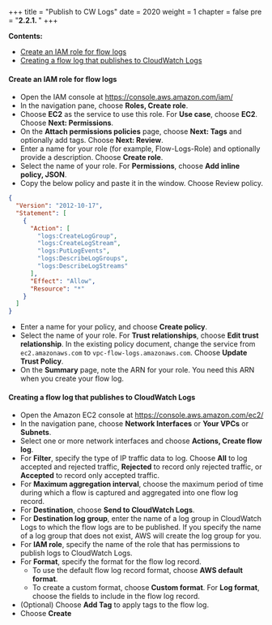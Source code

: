 +++
title = "Publish to CW Logs"
date = 2020
weight = 1
chapter = false
pre = "<b>2.2.1. </b>"
+++

**Contents:**
- [Create an IAM role for flow logs](#create-an-iam-role-for-flow-logs)
- [Creating a flow log that publishes to CloudWatch Logs](#creating-a-flow-log-that-publishes-to-cloudwatch-logs)

#### Create an IAM role for flow logs

* Open the IAM console at https://console.aws.amazon.com/iam/
* In the navigation pane, choose **Roles, Create role**.
* Choose **EC2** as the service to use this role. For **Use case**, choose **EC2**. Choose **Next: Permissions**.
* On the **Attach permissions policies** page, choose **Next: Tags** and optionally add tags. Choose **Next: Review**.
* Enter a name for your role (for example, Flow-Logs-Role) and optionally provide a description. Choose **Create role**.
* Select the name of your role. For **Permissions**, choose **Add inline policy, JSON**.
* Copy the below policy and paste it in the window. Choose Review policy.

```json
{
  "Version": "2012-10-17",
  "Statement": [
    {
      "Action": [
        "logs:CreateLogGroup",
        "logs:CreateLogStream",
        "logs:PutLogEvents",
        "logs:DescribeLogGroups",
        "logs:DescribeLogStreams"
      ],
      "Effect": "Allow",
      "Resource": "*"
    }
  ]
}   
```
* Enter a name for your policy, and choose **Create policy**.
* Select the name of your role. For **Trust relationships**, choose **Edit trust relationship**. In the existing policy document, change the service from `ec2.amazonaws.com` to `vpc-flow-logs.amazonaws.com`. Choose **Update Trust Policy**.
* On the **Summary** page, note the ARN for your role. You need this ARN when you create your flow log.


#### Creating a flow log that publishes to CloudWatch Logs

* Open the Amazon EC2 console at https://console.aws.amazon.com/ec2/
* In the navigation pane, choose **Network Interfaces** or **Your VPCs** or **Subnets**.
* Select one or more network interfaces and choose **Actions, Create flow log**.
* For **Filter**, specify the type of IP traffic data to log. Choose **All** to log accepted and rejected traffic, **Rejected** to record only rejected traffic, or **Accepted** to record only accepted traffic.
* For **Maximum aggregation interval**, choose the maximum period of time during which a flow is captured and aggregated into one flow log record.
* For **Destination**, choose **Send to CloudWatch Logs**.
* For **Destination log group**, enter the name of a log group in CloudWatch Logs to which the flow logs are to be published. If you specify the name of a log group that does not exist, AWS will create the log group for you.
* For **IAM role**, specify the name of the role that has permissions to publish logs to CloudWatch Logs.
* For **Format**, specify the format for the flow log record.
	* To use the default flow log record format, choose **AWS default format**.
	* To create a custom format, choose **Custom format**. For **Log format**, choose the fields to include in the flow log record. 
* (Optional) Choose **Add Tag** to apply tags to the flow log.
* Choose **Create**
